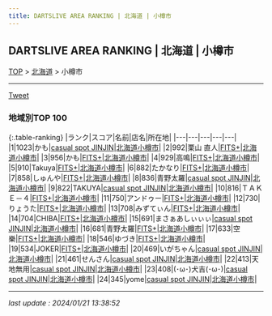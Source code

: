 ```yaml
---
title: DARTSLIVE AREA RANKING | 北海道 | 小樽市
---
```

## DARTSLIVE AREA RANKING | 北海道 | 小樽市

[TOP](/darts/rank/) > [北海道](/darts/rank/北海道/) > 小樽市

___

<a href="https://twitter.com/share?ref_src=twsrc%5Etfw" data-text="DARTSLIVE AREA RANKING | 北海道小樽市" class="twitter-share-button" data-via="DARTSLIVE" data-hashtags="DARTSLIVE" data-related="DARTSLIVE" data-show-count="false">Tweet</a>

### 地域別TOP 100

{:.table-ranking}
|ランク|スコア|名前|店名|所在地|
|---|---|---|---|---|
|1|1023|かも|<a href="https://search.dartslive.com/jp/shop/b6fe9d88def422195f9f3321c1147265">casual spot JINJIN</a>|<a href="/darts/rank/北海道/小樽市">北海道小樽市</a>|
|2|992|栗山 直人|<a href="https://search.dartslive.com/jp/shop/c35c3e4b77df309d25d56fb0e5c39bac">FITS+</a>|<a href="/darts/rank/北海道/小樽市">北海道小樽市</a>|
|3|956|かも|<a href="https://search.dartslive.com/jp/shop/c35c3e4b77df309d25d56fb0e5c39bac">FITS+</a>|<a href="/darts/rank/北海道/小樽市">北海道小樽市</a>|
|4|929|高鳴|<a href="https://search.dartslive.com/jp/shop/c35c3e4b77df309d25d56fb0e5c39bac">FITS+</a>|<a href="/darts/rank/北海道/小樽市">北海道小樽市</a>|
|5|910|Takuya|<a href="https://search.dartslive.com/jp/shop/c35c3e4b77df309d25d56fb0e5c39bac">FITS+</a>|<a href="/darts/rank/北海道/小樽市">北海道小樽市</a>|
|6|882|たかなり|<a href="https://search.dartslive.com/jp/shop/c35c3e4b77df309d25d56fb0e5c39bac">FITS+</a>|<a href="/darts/rank/北海道/小樽市">北海道小樽市</a>|
|7|858|しゅんや|<a href="https://search.dartslive.com/jp/shop/c35c3e4b77df309d25d56fb0e5c39bac">FITS+</a>|<a href="/darts/rank/北海道/小樽市">北海道小樽市</a>|
|8|836|青野太羅|<a href="https://search.dartslive.com/jp/shop/b6fe9d88def422195f9f3321c1147265">casual spot JINJIN</a>|<a href="/darts/rank/北海道/小樽市">北海道小樽市</a>|
|9|822|TAKUYA|<a href="https://search.dartslive.com/jp/shop/b6fe9d88def422195f9f3321c1147265">casual spot JINJIN</a>|<a href="/darts/rank/北海道/小樽市">北海道小樽市</a>|
|10|816|ＴＡＫＥ－４|<a href="https://search.dartslive.com/jp/shop/c35c3e4b77df309d25d56fb0e5c39bac">FITS+</a>|<a href="/darts/rank/北海道/小樽市">北海道小樽市</a>|
|11|750|アンドゥー|<a href="https://search.dartslive.com/jp/shop/c35c3e4b77df309d25d56fb0e5c39bac">FITS+</a>|<a href="/darts/rank/北海道/小樽市">北海道小樽市</a>|
|12|730|りょうた|<a href="https://search.dartslive.com/jp/shop/c35c3e4b77df309d25d56fb0e5c39bac">FITS+</a>|<a href="/darts/rank/北海道/小樽市">北海道小樽市</a>|
|13|708|みずてぃん|<a href="https://search.dartslive.com/jp/shop/c35c3e4b77df309d25d56fb0e5c39bac">FITS+</a>|<a href="/darts/rank/北海道/小樽市">北海道小樽市</a>|
|14|704|CHIBA|<a href="https://search.dartslive.com/jp/shop/c35c3e4b77df309d25d56fb0e5c39bac">FITS+</a>|<a href="/darts/rank/北海道/小樽市">北海道小樽市</a>|
|15|691|まさぁあしぃぃぃ|<a href="https://search.dartslive.com/jp/shop/b6fe9d88def422195f9f3321c1147265">casual spot JINJIN</a>|<a href="/darts/rank/北海道/小樽市">北海道小樽市</a>|
|16|681|青野太羅|<a href="https://search.dartslive.com/jp/shop/c35c3e4b77df309d25d56fb0e5c39bac">FITS+</a>|<a href="/darts/rank/北海道/小樽市">北海道小樽市</a>|
|17|633|空樂|<a href="https://search.dartslive.com/jp/shop/c35c3e4b77df309d25d56fb0e5c39bac">FITS+</a>|<a href="/darts/rank/北海道/小樽市">北海道小樽市</a>|
|18|546|ゆづき|<a href="https://search.dartslive.com/jp/shop/c35c3e4b77df309d25d56fb0e5c39bac">FITS+</a>|<a href="/darts/rank/北海道/小樽市">北海道小樽市</a>|
|19|534|JOKER|<a href="https://search.dartslive.com/jp/shop/c35c3e4b77df309d25d56fb0e5c39bac">FITS+</a>|<a href="/darts/rank/北海道/小樽市">北海道小樽市</a>|
|20|469|いがちゃん|<a href="https://search.dartslive.com/jp/shop/b6fe9d88def422195f9f3321c1147265">casual spot JINJIN</a>|<a href="/darts/rank/北海道/小樽市">北海道小樽市</a>|
|21|461|せんさん|<a href="https://search.dartslive.com/jp/shop/b6fe9d88def422195f9f3321c1147265">casual spot JINJIN</a>|<a href="/darts/rank/北海道/小樽市">北海道小樽市</a>|
|22|413|天地無用|<a href="https://search.dartslive.com/jp/shop/b6fe9d88def422195f9f3321c1147265">casual spot JINJIN</a>|<a href="/darts/rank/北海道/小樽市">北海道小樽市</a>|
|23|408|(･ω･)犬吉(･ω･)|<a href="https://search.dartslive.com/jp/shop/b6fe9d88def422195f9f3321c1147265">casual spot JINJIN</a>|<a href="/darts/rank/北海道/小樽市">北海道小樽市</a>|
|24|345|yome|<a href="https://search.dartslive.com/jp/shop/b6fe9d88def422195f9f3321c1147265">casual spot JINJIN</a>|<a href="/darts/rank/北海道/小樽市">北海道小樽市</a>|



___

_last update : 2024/01/21 13:38:52_


<script src="https://cdnjs.cloudflare.com/ajax/libs/jquery/3.6.1/jquery.min.js" integrity="sha512-aVKKRRi/Q/YV+4mjoKBsE4x3H+BkegoM/em46NNlCqNTmUYADjBbeNefNxYV7giUp0VxICtqdrbqU7iVaeZNXA==" crossorigin="anonymous" referrerpolicy="no-referrer"></script>
<script src="https://cdnjs.cloudflare.com/ajax/libs/jquery.tablesorter/2.31.3/js/jquery.tablesorter.min.js" integrity="sha512-qzgd5cYSZcosqpzpn7zF2ZId8f/8CHmFKZ8j7mU4OUXTNRd5g+ZHBPsgKEwoqxCtdQvExE5LprwwPAgoicguNg==" crossorigin="anonymous" referrerpolicy="no-referrer"></script>
<link rel="stylesheet" href="https://cdnjs.cloudflare.com/ajax/libs/jquery.tablesorter/2.31.3/css/theme.default.min.css" integrity="sha512-wghhOJkjQX0Lh3NSWvNKeZ0ZpNn+SPVXX1Qyc9OCaogADktxrBiBdKGDoqVUOyhStvMBmJQ8ZdMHiR3wuEq8+w==" crossorigin="anonymous" referrerpolicy="no-referrer" />
<script>
$(function() {
    $(".table-ranking").tablesorter({sortList:[[0, 0]]});
});
</script>

<script async src="https://platform.twitter.com/widgets.js" charset="utf-8"></script>